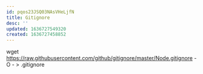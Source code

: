 ```yaml
---
id: pqos23JSQ03NAsVHeLjfN
title: Gitignore
desc: ''
updated: 1636727549320
created: 1636727458852
---
```


wget https://raw.githubusercontent.com/github/gitignore/master/Node.gitignore -O - > .gitignore